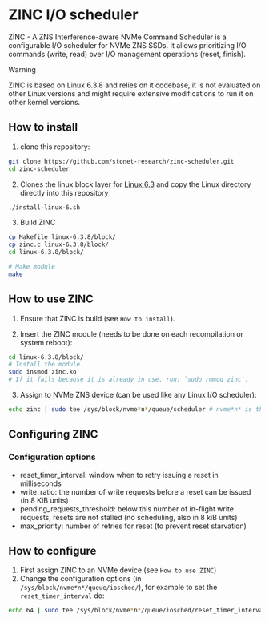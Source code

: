 # ZINC I/O scheduler

ZINC - A ZNS Interference-aware NVMe Command Scheduler is a configurable I/O scheduler for NVMe ZNS SSDs.
It allows prioritizing I/O commands (write, read) over I/O management operations (reset, finish).

> [!WARNING]
> ZINC is based on Linux 6.3.8 and relies on it codebase, it is not evaluated on other Linux versions and might require extensive modifications to run it on other kernel versions.

## How to install

1. clone this repository:

```bash
git clone https://github.com/stonet-research/zinc-scheduler.git
cd zinc-scheduler
```

2. Clones the linux block layer for [Linux 6.3](https://github.com/torvalds/linux/tree/v6.3/block) and copy the Linux directory directly into this repository

```bash
./install-linux-6.sh
```

3. Build ZINC

```bash
cp Makefile linux-6.3.8/block/
cp zinc.c linux-6.3.8/block/
cd linux-6.3.8/block/

# Make module
make
```

## How to use ZINC

1. Ensure that ZINC is build (see `How to install`).

2. Insert the ZINC module (needs to be done on each recompilation or system reboot):

```bash
cd linux-6.3.8/block/
# Install the module
sudo insmod zinc.ko
# If it fails because it is already in use, run: `sudo rmmod zinc`.
```

3. Assign to NVMe ZNS device (can be used like any Linux I/O scheduler):

```bash
echo zinc | sudo tee /sys/block/nvme*n*/queue/scheduler # nvme*n* is the device name.
```

## Configuring ZINC

### Configuration options

* reset_timer_interval: window when to retry issuing a reset in milliseconds
* write_ratio: the number of write requests before a reset can be issued (in 8 KiB units)
* pending_requests_threshold: below this number of in-flight write requests, resets are not stalled (no scheduling, also in 8 kiB units)
* max_priority: number of retries for reset (to prevent reset starvation)

## How to configure

1. First assign ZINC to an NVMe device (see `How to use ZINC`)
2. Change the configuration options (in `/sys/block/nvme*n*/queue/iosched/`), for example to set the `reset_timer_interval` do:

```bash
echo 64 | sudo tee /sys/block/nvme*n*/queue/iosched/reset_timer_interval
```
